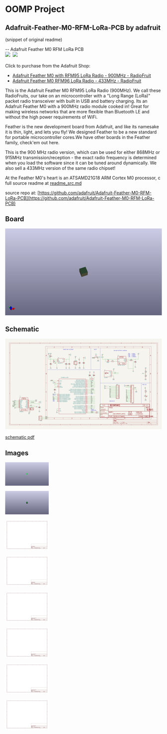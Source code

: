 # OOMP Project  
## Adafruit-Feather-M0-RFM-LoRa-PCB  by adafruit  
  
(snippet of original readme)  
  
-- Adafruit Feather M0 RFM LoRa PCB  
<a href="http://www.adafruit.com/products/3178"><img src="assets/3178.jpg?raw=true" width="400px"></a>&nbsp; <a href="http://www.adafruit.com/products/3179"><img src="assets/3179.jpg?raw=true" width="400px"></a><br />  
Click to purchase from the Adafruit Shop:  
- [Adafruit Feather M0 with RFM95 LoRa Radio - 900MHz - RadioFruit](https://www.adafruit.com/product/3178)  
- [Adafruit Feather M0 RFM96 LoRa Radio - 433MHz - RadioFruit](https://www.adafruit.com/product/3179)  
  
This is the Adafruit Feather M0 RFM95 LoRa Radio (900MHz). We call these RadioFruits, our take on an microcontroller with a "Long Range (LoRa)" packet radio transceiver with built in USB and battery charging. Its an Adafruit Feather M0 with a 900MHz radio module cooked in! Great for making wireless networks that are more flexible than Bluetooth LE and without the high power requirements of WiFi.  
  
Feather is the new development board from Adafruit, and like its namesake it is thin, light, and lets you fly! We designed Feather to be a new standard for portable microcontroller cores.We have other boards in the Feather family, check'em out here.  
  
This is the 900 MHz radio version, which can be used for either 868MHz or 915MHz transmission/reception - the exact radio frequency is determined when you load the software since it can be tuned around dynamically. We also sell a 433MHz version of the same radio chipset!  
  
At the Feather M0's heart is an ATSAMD21G18 ARM Cortex M0 processor, c  
  full source readme at [readme_src.md](readme_src.md)  
  
source repo at: [https://github.com/adafruit/Adafruit-Feather-M0-RFM-LoRa-PCB](https://github.com/adafruit/Adafruit-Feather-M0-RFM-LoRa-PCB)  
## Board  
  
[![working_3d.png](working_3d_600.png)](working_3d.png)  
## Schematic  
  
[![working_schematic.png](working_schematic_600.png)](working_schematic.png)  
  
[schematic pdf](working_schematic.pdf)  
## Images  
  
[![working_3D_bottom.png](working_3D_bottom_140.png)](working_3D_bottom.png)  
  
[![working_3D_top.png](working_3D_top_140.png)](working_3D_top.png)  
  
[![working_assembly_page_01.png](working_assembly_page_01_140.png)](working_assembly_page_01.png)  
  
[![working_assembly_page_02.png](working_assembly_page_02_140.png)](working_assembly_page_02.png)  
  
[![working_assembly_page_03.png](working_assembly_page_03_140.png)](working_assembly_page_03.png)  
  
[![working_assembly_page_04.png](working_assembly_page_04_140.png)](working_assembly_page_04.png)  
  
[![working_assembly_page_05.png](working_assembly_page_05_140.png)](working_assembly_page_05.png)  
  
[![working_assembly_page_06.png](working_assembly_page_06_140.png)](working_assembly_page_06.png)  
